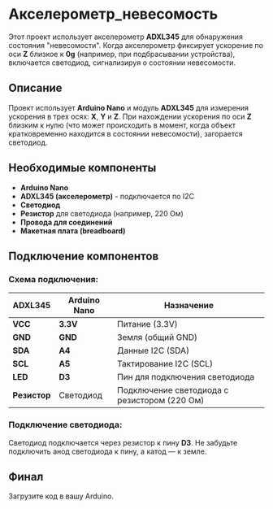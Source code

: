 # Акселерометр_невесомость

Этот проект использует акселерометр **ADXL345** для обнаружения состояния "невесомости". Когда акселерометр фиксирует ускорение по оси **Z** близкое к **0g** (например, при подбрасывании устройства), включается светодиод, сигнализируя о состоянии невесомости.

## Описание

Проект использует **Arduino Nano** и модуль **ADXL345** для измерения ускорения в трех осях: **X**, **Y** и **Z**. При нахождении ускорения по оси **Z** близким к нулю (что может происходить в момент, когда объект кратковременно находится в состоянии невесомости), загорается светодиод.

## Необходимые компоненты

- **Arduino Nano**
- **ADXL345 (акселерометр)** - подключается по I2C
- **Светодиод**
- **Резистор** для светодиода (например, 220 Ом)
- **Провода для соединений**
- **Макетная плата (breadboard)**

## Подключение компонентов

### Схема подключения:

| **ADXL345**  | **Arduino Nano**  | **Назначение**          |
|--------------|-------------------|-------------------------|
| **VCC**      | **3.3V**          | Питание (3.3V)          |
| **GND**      | **GND**           | Земля (общий GND)       |
| **SDA**      | **A4**            | Данные I2C (SDA)        |
| **SCL**      | **A5**            | Тактирование I2C (SCL)  |
| **LED**      | **D3**            | Пин для подключения светодиода |
| **Резистор** | Светодиод         | Подключение светодиода с резистором (220 Ом) |

### Подключение светодиода:

Светодиод подключается через резистор к пину **D3**. Не забудьте подключить анод светодиода к пину, а катод — к земле.

## Финал

Загрузите код в вашу Arduino.


